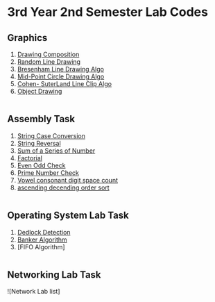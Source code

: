 # 3rd Year 2nd Semester Lab Codes

## Graphics 

1.  [Drawing Composition ](https://github.com/faiz28/CSE3Y2S_Experiment/blob/master/Computer%20Graphics/DrawingComposition.c)
2. [Random Line Drawing](https://github.com/faiz28/CSE3Y2S_Experiment/blob/master/Computer%20Graphics/random%20line.c)
3. [Bresenham Line Drawing Algo](https://github.com/faiz28/CSE3Y2S_Experiment/blob/master/Computer%20Graphics/bresenhum_line_drawing.c)
4. [Mid-Point Circle Drawing Algo](https://github.com/faiz28/CSE3Y2S_Experiment/blob/master/Computer%20Graphics/circleDrawing.c)
5. [Cohen- SuterLand Line Clip Algo](https://github.com/faiz28/CSE3Y2S_Experiment/blob/master/Computer%20Graphics/cohenSutherlandLineClipping.c) 
6. [Object Drawing](https://github.com/faiz28/CSE3Y2S_Experiment/blob/master/Computer%20Graphics/DrawingObject.c)

```
```
## Assembly Task

1. [String Case Conversion](https://github.com/faiz28/CSE3Y2S_Experiment/blob/master/Assembly/1_a(string%20conversion)_string.asm)
2. [String Reversal](https://github.com/faiz28/CSE3Y2S_Experiment/blob/master/Assembly/string%20reverse.asm)
3. [Sum of a Series of Number](https://github.com/faiz28/CSE3Y2S_Experiment/blob/master/Assembly/1_a(series%20sum)_number.asm)
4. [Factorial](https://github.com/faiz28/CSE3Y2S_Experiment/blob/master/Assembly/factorial.asm)
5. [Even Odd Check](https://github.com/faiz28/CSE3Y2S_Experiment/blob/master/Assembly/even_odd.asm)
6. [Prime Number Check](https://github.com/faiz28/CSE3Y2S_Experiment/blob/master/Assembly/prime_number_check.asm)
7. [Vowel consonant digit space count](https://github.com/faiz28/CSE3Y2S_Experiment/blob/master/Assembly/vowel_consonant_digit_space_count.asm)
8. [ascending decending order sort](https://github.com/faiz28/CSE3Y2S_Experiment/blob/master/Assembly/ascending_descending%20order_sort.asm)
```
```
## Operating System Lab Task
1. [Dedlock Detection](https://github.com/faiz28/CSE3Y2S_Experiment/blob/master/Operating_system/dedlock_detection.cpp)
2. [Banker Algorithm](https://github.com/faiz28/CSE3Y2S_Experiment/blob/master/Operating_system/banker_algorithm.cpp)
3. [FIFO Algorithm]
```
```
## Networking Lab Task
![Network Lab list]

